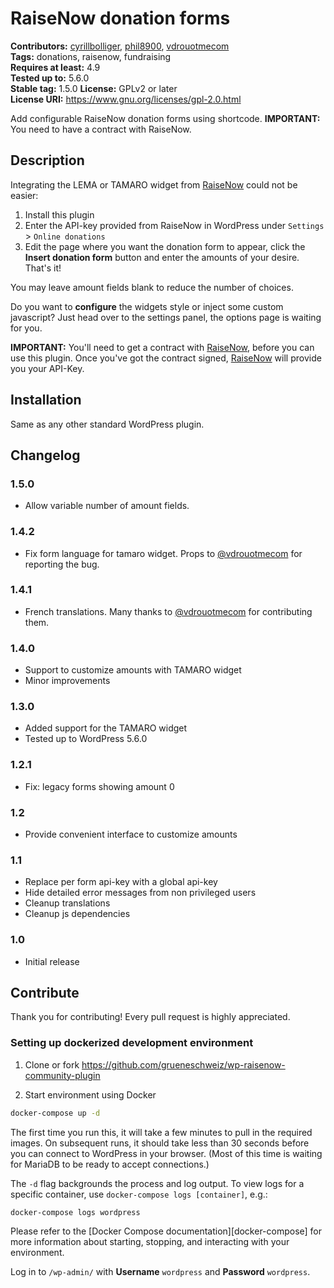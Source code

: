 # RaiseNow donation forms #
**Contributors:** [cyrillbolliger](https://profiles.wordpress.org/cyrillbolliger), [phil8900](https://github.com/phil8900/), [vdrouotmecom](https://profiles.wordpress.org/vdrouotmecom/)   
**Tags:** donations, raisenow, fundraising  
**Requires at least:** 4.9  
**Tested up to:** 5.6.0  
**Stable tag:** 1.5.0
**License:** GPLv2 or later    
**License URI:** https://www.gnu.org/licenses/gpl-2.0.html  

Add configurable RaiseNow donation forms using shortcode.
**IMPORTANT:** You need to have a contract with RaiseNow.  

## Description ##

Integrating the LEMA or TAMARO widget from [RaiseNow](https://raisenow.com/)
could not be easier:
1) Install this plugin
1) Enter the API-key provided from RaiseNow in WordPress under `Settings` >
   `Online donations`
1) Edit the page where you want the donation form to appear, click the **Insert
   donation form** button and enter the amounts of your desire. That's it!

You may leave amount fields blank to reduce the number of choices.

Do you want to **configure** the widgets style or inject some custom
javascript? Just head over to the settings panel, the options page is waiting
for you.

**IMPORTANT:** You'll need to get a contract with
[RaiseNow](https://raisenow.com/), before you can use this plugin. Once you've
got the contract signed, [RaiseNow](https://raisenow.com/) will provide you your
API-Key.

## Installation ##

Same as any other standard WordPress plugin.

## Changelog ##

### 1.5.0 ###
* Allow variable number of amount fields.

### 1.4.2 ###
* Fix form language for tamaro widget. Props to [@vdrouotmecom](https://profiles.wordpress.org/vdrouotmecom/) for reporting the bug.

### 1.4.1 ###
* French translations. Many thanks to [@vdrouotmecom](https://profiles.wordpress.org/vdrouotmecom/) for contributing them.

### 1.4.0 ###
* Support to customize amounts with TAMARO widget
* Minor improvements

### 1.3.0 ###
* Added support for the TAMARO widget
* Tested up to WordPress 5.6.0

### 1.2.1 ###
* Fix: legacy forms showing amount 0 

### 1.2 ###
* Provide convenient interface to customize amounts

### 1.1 ###
* Replace per form api-key with a global api-key
* Hide detailed error messages from non privileged users
* Cleanup translations
* Cleanup js dependencies

### 1.0 ###
* Initial release

## Contribute ##

Thank you for contributing! Every pull request is highly appreciated.

### Setting up dockerized development environment

1. Clone or fork https://github.com/grueneschweiz/wp-raisenow-community-plugin

2. Start environment using Docker

```sh
docker-compose up -d
```

The first time you run this, it will take a few minutes to pull in the required
images. On subsequent runs, it should take less than 30 seconds before you can
connect to WordPress in your browser. (Most of this time is waiting for MariaDB
to be ready to accept connections.)

The `-d` flag backgrounds the process and log output. To view logs for a
specific container, use `docker-compose logs [container]`, e.g.:

```sh
docker-compose logs wordpress
```

Please refer to the [Docker Compose documentation][docker-compose] for more
information about starting, stopping, and interacting with your environment.

Log in to `/wp-admin/` with **Username** `wordpress` and **Password** `wordpress`.
